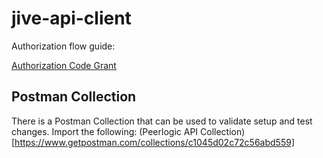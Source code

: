 # jive-api-client


Authorization flow guide:

[Authorization Code Grant](https://developer.goto.com/Authentication/#section/Authorization-Flows/Authorization-Code-Grant)


## Postman Collection

There is a Postman Collection that can be used to validate setup and test changes. Import the following: (Peerlogic API
Collection)[https://www.getpostman.com/collections/c1045d02c72c56abd559]

